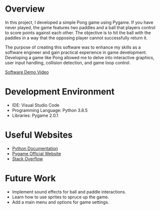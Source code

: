 # Overview

In this project, I developed a simple Pong game using Pygame. If you have never played, the game features two paddles and a ball that players control to score points against each other. The objective is to hit the ball with the paddles in a way that the opposing player cannot successfully return it.

The purpose of creating this software was to enhance my skills as a software engineer and gain practical experience in game development. Developing a game like Pong allowed me to delve into interactive graphics, user input handling, collision detection, and game loop control.

[Software Demo Video](https://www.youtube.com/watch?v=YoQemw11Ero)

# Development Environment

- IDE: Visual Studio Code
- Programming Language: Python 3.8.5
- Libraries: Pygame 2.0.1

# Useful Websites


* [Python Documentation](https://docs.python.org/3/)
* [Pygame Official Website](https://www.pygame.org/news)
* [Stack Overflow](https://stackoverflow.com/)

# Future Work

- Implement sound effects for ball and paddle interactions.
- Learn how to use sprites to spruce up the game.
- Add a main menu and options for game settings.
